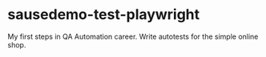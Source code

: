 # sausedemo-test-playwright
My first steps in QA Automation career. Write autotests for the simple online shop.
